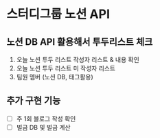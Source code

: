 # 스터디그룹 노션 API

## 노션 DB API 활용해서 투두리스트 체크

1. 오늘 노션 투두 리스트 작성자 리스트 & 내용 확인
2. 오늘 노션 투두 리스트 미 작성자 리스트
3. 팀원 멤버 (노션 DB, 태그활용)

## 추가 구현 기능

- [ ] 주 1회 블로그 작성 확인
- [ ] 벌금 DB 및 벌금 계산

